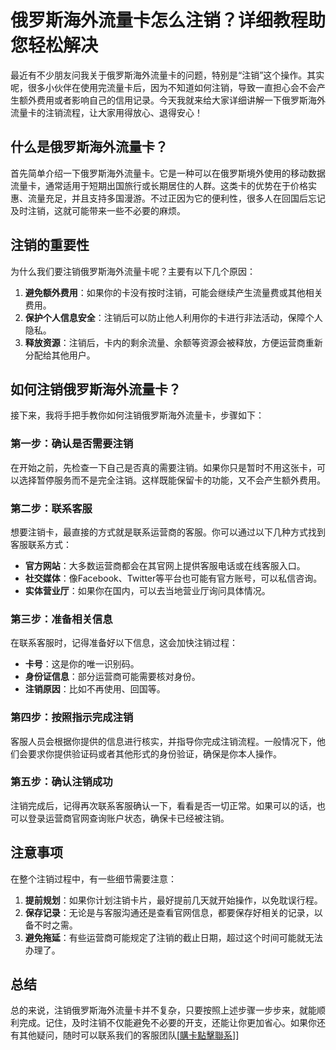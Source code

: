 # 俄罗斯海外流量卡怎么注销？详细教程助您轻松解决

最近有不少朋友问我关于俄罗斯海外流量卡的问题，特别是“注销”这个操作。其实呢，很多小伙伴在使用完流量卡后，因为不知道如何注销，导致一直担心会不会产生额外费用或者影响自己的信用记录。今天我就来给大家详细讲解一下俄罗斯海外流量卡的注销流程，让大家用得放心、退得安心！

## 什么是俄罗斯海外流量卡？

首先简单介绍一下俄罗斯海外流量卡。它是一种可以在俄罗斯境外使用的移动数据流量卡，通常适用于短期出国旅行或长期居住的人群。这类卡的优势在于价格实惠、流量充足，并且支持多国漫游。不过正因为它的便利性，很多人在回国后忘记及时注销，这就可能带来一些不必要的麻烦。

## 注销的重要性

为什么我们要注销俄罗斯海外流量卡呢？主要有以下几个原因：

1. **避免额外费用**：如果你的卡没有按时注销，可能会继续产生流量费或其他相关费用。
2. **保护个人信息安全**：注销后可以防止他人利用你的卡进行非法活动，保障个人隐私。
3. **释放资源**：注销后，卡内的剩余流量、余额等资源会被释放，方便运营商重新分配给其他用户。

## 如何注销俄罗斯海外流量卡？

接下来，我将手把手教你如何注销俄罗斯海外流量卡，步骤如下：

### 第一步：确认是否需要注销

在开始之前，先检查一下自己是否真的需要注销。如果你只是暂时不用这张卡，可以选择暂停服务而不是完全注销。这样既能保留卡的功能，又不会产生额外费用。

### 第二步：联系客服

想要注销卡，最直接的方式就是联系运营商的客服。你可以通过以下几种方式找到客服联系方式：

- **官方网站**：大多数运营商都会在其官网上提供客服电话或在线客服入口。
- **社交媒体**：像Facebook、Twitter等平台也可能有官方账号，可以私信咨询。
- **实体营业厅**：如果你在国内，可以去当地营业厅询问具体情况。

### 第三步：准备相关信息

在联系客服时，记得准备好以下信息，这会加快注销过程：

- **卡号**：这是你的唯一识别码。
- **身份证信息**：部分运营商可能需要核对身份。
- **注销原因**：比如不再使用、回国等。

### 第四步：按照指示完成注销

客服人员会根据你提供的信息进行核实，并指导你完成注销流程。一般情况下，他们会要求你提供验证码或者其他形式的身份验证，确保是你本人操作。

### 第五步：确认注销成功

注销完成后，记得再次联系客服确认一下，看看是否一切正常。如果可以的话，也可以登录运营商官网查询账户状态，确保卡已经被注销。

## 注意事项

在整个注销过程中，有一些细节需要注意：

1. **提前规划**：如果你计划注销卡片，最好提前几天就开始操作，以免耽误行程。
2. **保存记录**：无论是与客服沟通还是查看官网信息，都要保存好相关的记录，以备不时之需。
3. **避免拖延**：有些运营商可能规定了注销的截止日期，超过这个时间可能就无法办理了。

## 总结

总的来说，注销俄罗斯海外流量卡并不复杂，只要按照上述步骤一步步来，就能顺利完成。记住，及时注销不仅能避免不必要的开支，还能让你更加省心。如果你还有其他疑问，随时可以联系我们的客服团队[[購卡點擊聯系](https://t.me/s/esim1088)]]